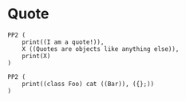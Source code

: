 # Quote

```{livecode}
PP2 (
    print((I am a quote!)),
    X ((Quotes are objects like anything else)),
    print(X)
)
```

```{livecode}
PP2 (
    print((class Foo) cat ((Bar)), ({};))
)
```
